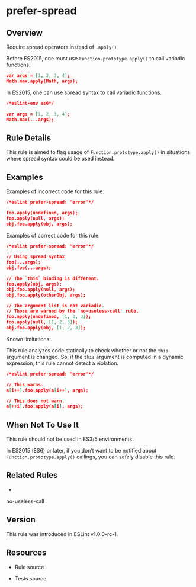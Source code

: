 

# prefer-spread
## Overview

Require spread operators instead of `.apply()`

Before ES2015, one must use `Function.prototype.apply()` to call variadic functions.


```json
var args = [1, 2, 3, 4];
Math.max.apply(Math, args);
```

In ES2015, one can use spread syntax to call variadic functions.


```json
/*eslint-env es6*/

var args = [1, 2, 3, 4];
Math.max(...args);
```

## Rule Details

This rule is aimed to flag usage of `Function.prototype.apply()` in situations where spread syntax could be used instead.

## Examples

Examples of incorrect code for this rule:


```json
/*eslint prefer-spread: "error"*/

foo.apply(undefined, args);
foo.apply(null, args);
obj.foo.apply(obj, args);
```

Examples of correct code for this rule:


```json
/*eslint prefer-spread: "error"*/

// Using spread syntax
foo(...args);
obj.foo(...args);

// The `this` binding is different.
foo.apply(obj, args);
obj.foo.apply(null, args);
obj.foo.apply(otherObj, args);

// The argument list is not variadic.
// Those are warned by the `no-useless-call` rule.
foo.apply(undefined, [1, 2, 3]);
foo.apply(null, [1, 2, 3]);
obj.foo.apply(obj, [1, 2, 3]);
```

Known limitations:

This rule analyzes code statically to check whether or not the `this` argument is changed. So, if the `this` argument is computed in a dynamic expression, this rule cannot detect a violation.


```json
/*eslint prefer-spread: "error"*/

// This warns.
a[i++].foo.apply(a[i++], args);

// This does not warn.
a[++i].foo.apply(a[i], args);
```

## When Not To Use It

This rule should not be used in ES3/5 environments.

In ES2015 (ES6) or later, if you don’t want to be notified about `Function.prototype.apply()` callings, you can safely disable this rule.

## Related Rules


- 
no-useless-call 

## Version

This rule was introduced in ESLint v1.0.0-rc-1.

## Resources


- Rule source 

- Tests source 

